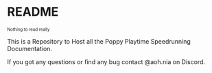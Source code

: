 # README
<sup><sub>Nothing to read really</sub></sup>

This is a Repository to Host all the Poppy Playtime Speedrunning Documentation.

If you got any questions or find any bug contact @aoh.nia on Discord.